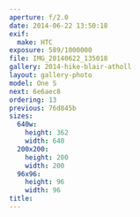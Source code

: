 ```yaml
---
aperture: f/2.0
date: 2014-06-22 13:50:18
exif:
  make: HTC
exposure: 589/1000000
file: IMG_20140622_135018
gallery: 2014-hike-blair-atholl
layout: gallery-photo
model: One S
next: 6e6aec8
ordering: 13
previous: 76d845b
sizes:
  640w:
    height: 362
    width: 640
  200x200:
    height: 200
    width: 200
  96x96:
    height: 96
    width: 96
title: 
---
```


